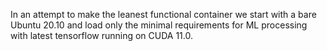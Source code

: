 In an attempt to make the leanest functional container we start with a bare Ubuntu 20.10 and load only the minimal requirements for ML processing with latest tensorflow running on CUDA 11.0.

